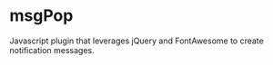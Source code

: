 msgPop
======

Javascript plugin that leverages jQuery and FontAwesome to create notification messages.
